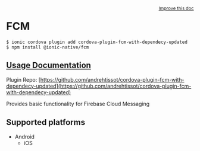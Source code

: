 <a style="float:right;font-size:12px;" href="http://github.com/ionic-team/ionic-native/edit/master/src/@ionic-native/plugins/fcm/index.ts#L70">
  Improve this doc
</a>

# FCM

```
$ ionic cordova plugin add cordova-plugin-fcm-with-dependecy-updated
$ npm install @ionic-native/fcm
```

## [Usage Documentation](https://ionicframework.com/docs/native/fcm/)

Plugin Repo: [https://github.com/andrehtissot/cordova-plugin-fcm-with-dependecy-updated](https://github.com/andrehtissot/cordova-plugin-fcm-with-dependecy-updated)

Provides basic functionality for Firebase Cloud Messaging

## Supported platforms

- Android
  - iOS
  


